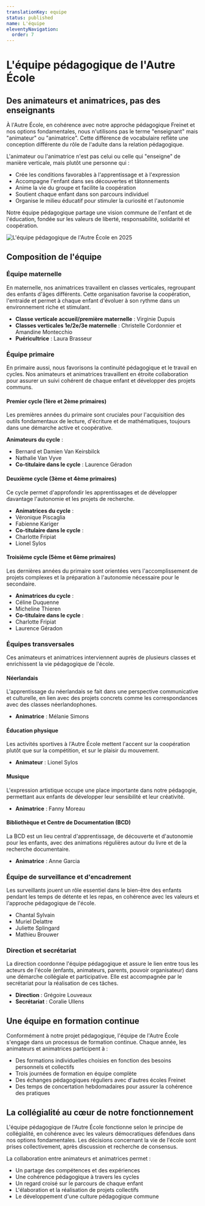 ```yaml
---
translationKey: equipe
status: published
name: L'équipe
eleventyNavigation:
  order: 7
---
```

# L'équipe pédagogique de l'Autre École

## Des animateurs et animatrices, pas des enseignants

À l'Autre École, en cohérence avec notre approche pédagogique Freinet et nos options fondamentales, nous n'utilisons pas le terme "enseignant" mais "animateur" ou "animatrice". Cette différence de vocabulaire reflète une conception différente du rôle de l'adulte dans la relation pédagogique.

L'animateur ou l'animatrice n'est pas celui ou celle qui "enseigne" de manière verticale, mais plutôt une personne qui :

- Crée les conditions favorables à l'apprentissage et à l'expression
- Accompagne l'enfant dans ses découvertes et tâtonnements
- Anime la vie du groupe et facilite la coopération
- Soutient chaque enfant dans son parcours individuel
- Organise le milieu éducatif pour stimuler la curiosité et l'autonomie

Notre équipe pédagogique partage une vision commune de l'enfant et de l'éducation, fondée sur les valeurs de liberté, responsabilité, solidarité et coopération.

![L'équipe pédagogique de l'Autre École en 2025](/_images/Ecole-2024-2025-1.webp)

## Composition de l'équipe

### 

### Équipe maternelle

En maternelle, nos animatrices travaillent en classes verticales, regroupant des enfants d'âges différents. Cette organisation favorise la coopération, l'entraide et permet à chaque enfant d'évoluer à son rythme dans un environnement riche et stimulant.

- **Classe verticale accueil/première maternelle** : Virginie Dupuis
- **Classes verticales 1e/2e/3e maternelle** : Christelle Cordonnier et Amandine Montecchio
- **Puéricultrice** : Laura Brasseur

### Équipe primaire

En primaire aussi, nous favorisons la continuité pédagogique et le travail en cycles. Nos animateurs et animatrices travaillent en étroite collaboration pour assurer un suivi cohérent de chaque enfant et développer des projets communs.

#### Premier cycle (1ère et 2ème primaires)

Les premières années du primaire sont cruciales pour l'acquisition des outils fondamentaux de lecture, d'écriture et de mathématiques, toujours dans une démarche active et coopérative.

**Animateurs du cycle** :

- Bernard et Damien Van Keirsbilck
- Nathalie Van Vyve
- **Co-titulaire dans le cycle** : Laurence Géradon

#### Deuxième cycle (3ème et 4ème primaires)

Ce cycle permet d'approfondir les apprentissages et de développer davantage l'autonomie et les projets de recherche.

- **Animatrices du cycle** :
- Véronique Piscaglia
- Fabienne Kariger
- **Co-titulaire dans le cycle** :
- Charlotte Fripiat
- Lionel Sylos

#### Troisième cycle (5ème et 6ème primaires)

Les dernières années du primaire sont orientées vers l'accomplissement de projets complexes et la préparation à l'autonomie nécessaire pour le secondaire.

- **Animatrices du cycle** :
- Céline Duquenne
- Micheline Thieren
- **Co-titulaire dans le cycle** :
- Charlotte Fripiat
- Laurence Géradon

### Équipes transversales

Ces animateurs et animatrices interviennent auprès de plusieurs classes et enrichissent la vie pédagogique de l'école.

#### Néerlandais

L'apprentissage du néerlandais se fait dans une perspective communicative et culturelle, en lien avec des projets concrets comme les correspondances avec des classes néerlandophones.

- **Animatrice** : Mélanie Simons

#### Éducation physique

Les activités sportives à l'Autre École mettent l'accent sur la coopération plutôt que sur la compétition, et sur le plaisir du mouvement.

- **Animateur** : Lionel Sylos 

#### Musique

L'expression artistique occupe une place importante dans notre pédagogie, permettant aux enfants de développer leur sensibilité et leur créativité.

- **Animatrice** : Fanny Moreau

#### Bibliothèque et Centre de Documentation (BCD)

La BCD est un lieu central d'apprentissage, de découverte et d'autonomie pour les enfants, avec des animations régulières autour du livre et de la recherche documentaire.

- **Animatrice** : Anne Garcia

### Équipe de surveillance et d'encadrement

Les surveillants jouent un rôle essentiel dans le bien-être des enfants pendant les temps de détente et les repas, en cohérence avec les valeurs et l'approche pédagogique de l'école.

- Chantal Sylvain
- Muriel Delattre
- Juliette Splingard
- Mathieu Brouwer

### Direction et secrétariat

La direction coordonne l'équipe pédagogique et assure le lien entre tous les acteurs de l'école (enfants, animateurs, parents, pouvoir organisateur) dans une démarche collégiale et participative. Elle est accompagnée par le secrétariat pour la réalisation de ces tâches.

- **Direction** : Grégoire Louveaux
- **Secrétariat** : Coralie Ullens

## Une équipe en formation continue

Conformément à notre projet pédagogique, l'équipe de l'Autre École s'engage dans un processus de formation continue. Chaque année, les animateurs et animatrices participent à :

- Des formations individuelles choisies en fonction des besoins personnels et collectifs
- Trois journées de formation en équipe complète
- Des échanges pédagogiques réguliers avec d'autres écoles Freinet
- Des temps de concertation hebdomadaires pour assurer la cohérence des pratiques

## La collégialité au cœur de notre fonctionnement

L'équipe pédagogique de l'Autre École fonctionne selon le principe de collégialité, en cohérence avec les valeurs démocratiques défendues dans nos options fondamentales. Les décisions concernant la vie de l'école sont prises collectivement, après discussion et recherche de consensus.

La collaboration entre animateurs et animatrices permet :

- Un partage des compétences et des expériences
- Une cohérence pédagogique à travers les cycles
- Un regard croisé sur le parcours de chaque enfant
- L'élaboration et la réalisation de projets collectifs
- Le développement d'une culture pédagogique commune
